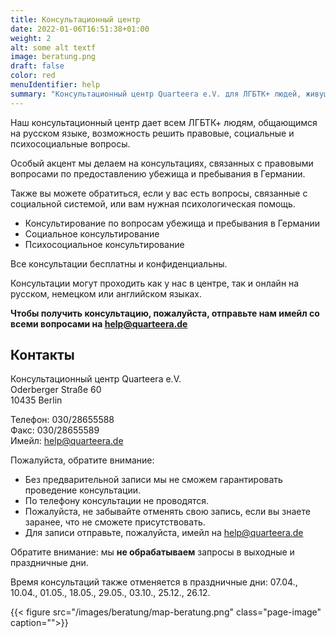 ```yaml
---
title: Консультационный центр
date: 2022-01-06T16:51:38+01:00
weight: 2
alt: some alt textf
image: beratung.png
draft: false
color: red
menuIdentifier: help
summary: "Консультационный центр Quarteera e.V. для ЛГБТК+ людей, живущих в Германии и общающихся на русском языке."
---
```

Наш консультационный центр дает всем ЛГБТК+ людям, общающимся на русском языке, возможность решить правовые, социальные и психосоциальные вопросы. 

Особый акцент мы делаем на консультациях, связанных с правовыми вопросами по предоставлению убежища и пребывания в Германии. 

Также вы можете обратиться, если у вас есть вопросы, связанные с социальной системой, или вам нужная психологическая помощь.


* Консультирование по вопросам убежища и пребывания в Германии
* Социальное консультирование
* Психосоциальное консультирование

Все консультации бесплатны и конфиденциальны.

Консультации могут проходить как у нас в центре, так и онлайн на русском, немецком или английском языках. 

**Чтобы получить консультацию, пожалуйста, отправьте нам имейл со всеми вопросами на help@quarteera.de**

## Контакты
Консультационный центр Quarteera e.V. \
Oderberger Straße 60 \
10435 Berlin

Телефон: 030/28655588 \
Факс: 030/28655589 \
Имейл: help@quarteera.de

Пожалуйста, обратите внимание:
* Без предварительной записи мы не сможем гарантировать проведение консультации.
* По телефону консультации не проводятся.
* Пожалуйста, не забывайте отменять свою запись, если вы знаете заранее, что не сможете присутствовать.
* Для записи отправьте, пожалуйста, имейл на help@quarteera.de

Обратите внимание: мы **не обрабатываем** запросы в выходные и праздничные дни. 

Время консультаций также отменяется в праздничные дни: 07.04., 10.04., 01.05., 18.05., 29.05., 03.10., 25.12., 26.12.

{{< figure src="/images/beratung/map-beratung.png" class="page-image" caption="">}}